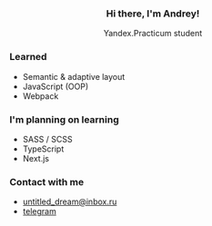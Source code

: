 <h3 align='center'> Hi there, I'm Andrey! </h3>
<p align='center' margin-top='0'> Yandex.Practicum student </p>

### Learned
- Semantic & adaptive layout
- JavaScript (OOP)
- Webpack

### I'm planning on learning
- SASS / SCSS
- TypeScript
- Next.js

### Contact with me
- [untitled_dream@inbox.ru](mailto:untitled_dream@inbox.ru)
- [telegram](https://t.me/untitled_dream)
<!--
<div align='center'>
  <img height="125" src="https://github-readme-stats.vercel.app/api?username=untitled-dream&hide=contribs,issues&show_icons=false&theme=github_dark&border_color=22272e&bg_color=22272e&custom_title=GitHub Stats"/>
  <img height="125" src="https://github-readme-stats.vercel.app/api/top-langs/?username=untitled-dream&layout=compact&theme=github_dark&border_color=22272e&bg_color=22272e"/>
</div>
-->
